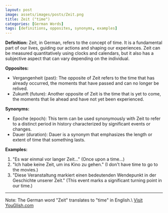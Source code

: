 ```yaml
---
layout: post
image: assets/images/posts/Zeit.png
title: Zeit ("time")
categories: [German Words]
tags: [definitions, opposites, synonyms, examples]
---
```


**Definition:**
Zeit, in German, refers to the concept of time. It is a fundamental part of our lives, guiding our actions and shaping our experiences. Zeit can be measured quantitatively using clocks and calendars, but it also has a subjective aspect that can vary depending on the individual.

**Opposites:**
- Vergangenheit (past): The opposite of Zeit refers to the time that has already occurred, the moments that have passed and can no longer be relived.
- Zukunft (future): Another opposite of Zeit is the time that is yet to come, the moments that lie ahead and have not yet been experienced.

**Synonyms:**
- Epoche (epoch): This term can be used synonymously with Zeit to refer to a distinct period in history characterized by significant events or changes.
- Dauer (duration): Dauer is a synonym that emphasizes the length or extent of time that something lasts.

**Examples:**
1. "Es war einmal vor langer Zeit..." (Once upon a time...)
2. "Ich habe keine Zeit, um ins Kino zu gehen." (I don't have time to go to the movies.)
3. "Diese Veranstaltung markiert einen bedeutenden Wendepunkt in der Geschichte unserer Zeit." (This event marks a significant turning point in our time.)

---

Note: The German word "Zeit" translates to "time" in English.\ <a id="yg-widget-0" class="youglish-widget" data-query="Zeit" data-lang="german" data-components="8412" data-auto-start="0" data-bkg-color="theme_light" data-title="How%20to%20pronounce%20Zeit%20in%20German"  rel="nofollow" href="https://youglish.com">Visit YouGlish.com</a><script async src="https://youglish.com/public/emb/widget.js" charset="utf-8"></script>